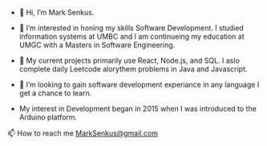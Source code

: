 - 👋 Hi, I’m Mark Senkus.
  
- 👀 I’m interested in honing my skills Software Development.
  I studied information systems at UMBC and I am continueing my education at UMGC with a Masters in Software Engineering.
  
- 🌱 My current projects primarily use React, Node.js, and SQL. I aslo complete daily Leetcode alorythem problems
    in Java and Javascript. 

- 💞️ I’m looking to gain software development experiance in any language I get a chance to learn.
- My interest in Development began in 2015 when I was introduced to the Arduino platform.

📫 How to reach me MarkSenkus@gmail.com

<!---
msenkus/msenkus is a ✨ special ✨ repository because its `README.md` (this file) appears on your GitHub profile.
You can click the Preview link to take a look at your changes.
--->

